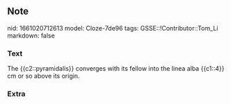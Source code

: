 ## Note
nid: 1661020712613
model: Cloze-7de96
tags: GSSE::!Contributor::Tom_Li
markdown: false

### Text
<div>
  The {{c2::pyramidalis}} converges with its fellow into the linea
  alba {{c1::4}} cm or so above its origin.
</div>

### Extra

